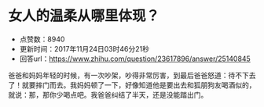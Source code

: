 # 女人的温柔从哪里体现？
- 点赞数：8940
- 更新时间：2017年11月24日03时46分21秒
- 回答url：https://www.zhihu.com/question/23617896/answer/25140845
<body>
 <p data-pid="1QxPO7A1">爸爸和妈妈年轻的时候，有一次吵架，吵得非常厉害，到最后爸爸怒道：待不下去了！就要摔门而去。我妈妈顿了一下，好像知道他是要出去和狐朋狗友喝酒似的，就说：那，那你少喝点吧。我爸爸纠结了半天，还是没能踏出门。</p>
</body>